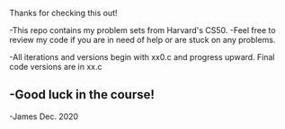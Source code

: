  Thanks for checking this out!

-This repo contains my problem sets from Harvard's CS50.
-Feel free to review my code if you are in need of help
 or are stuck on any problems.

-All iterations and versions begin with xx0.c and
 progress upward. Final code versions are in xx.c

-Good luck in the course!
---------------------------------------------------------
-James
 Dec. 2020
